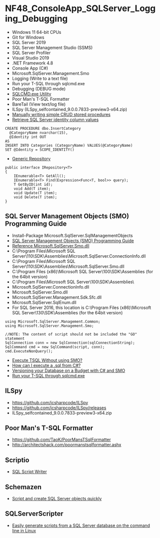 # NF48_ConsoleApp_SQLServer_Logging_Debugging
+ Windows 11 64-bit CPUs
+ Git for Windows
+ SQL Server 2019
+ SQL Server Management Studio (SSMS)
+ SQL Server Profiler
+ Visual Studio 2019
+ .NET Framework 4.8
+ Console App (C#)
+ Microsoft.SqlServer.Management.Smo
+ Logging (Write to a text file)
+ Run your T-SQL through sqlcmd.exe
+ Debugging (DEBUG mode)
+ [SQLCMD.exe Utility](https://learn.microsoft.com/en-us/sql/tools/sqlcmd/sqlcmd-utility)
+ Poor Man's T-SQL Formatter
+ BareTail (View text/log file)
+ ILSpy (ILSpy_selfcontained_9.0.0.7833-preview3-x64.zip)
+ [Manually writing simple CRUD stored procedures](https://dev.to/peledzohar/t-sql-crud-procedures-auto-generator-1cl1)
+ [Retrieve SQL Server identity column values](https://learn.microsoft.com/en-us/sql/connect/ado-net/retrieve-identity-or-autonumber-values)
```
CREATE PROCEDURE dbo.InsertCategory
  @CategoryName nvarchar(15),
  @Identity int OUT
AS
INSERT INTO Categories (CategoryName) VALUES(@CategoryName)
SET @Identity = SCOPE_IDENTITY()
```
+ [Generic Repository](https://www.ben-morris.com/why-the-generic-repository-is-just-a-lazy-anti-pattern/)
```
public interface IRepository<T>
{
    IEnumerable<T> GetAll();
    IEnumerable<T> Find(Expression<Func<T, bool>> query);
    T GetByID(int id);
    void Add(T item);
    void Update(T item);
    void Delete(T item);
}
```

## SQL Server Management Objects (SMO) Programming Guide
+ Install-Package Microsoft.SqlServer.SqlManagementObjects
+ [SQL Server Management Objects (SMO) Programming Guide](https://learn.microsoft.com/en-us/sql/relational-databases/server-management-objects-smo/sql-server-management-objects-smo-programming-guide)
+ [Reference Microsoft.SqlServer.Smo.dll](https://stackoverflow.com/questions/6453415/reference-microsoft-sqlserver-smo-dll)
+ C:\Program Files\Microsoft SQL Server\110\SDK\Assemblies\Microsoft.SqlServer.ConnectionInfo.dll
+ C:\Program Files\Microsoft SQL Server\110\SDK\Assemblies\Microsoft.SqlServer.Smo.dll
+ C:\Program Files (x86)\Microsoft SQL Server\100\SDK\Assemblies (for the 64bit version)
+ C:\Program Files\Microsoft SQL Server\100\SDK\Assemblies\
+ Microsoft.SqlServer.ConnectionInfo.dll
+ Microsoft.SqlServer.Smo.dll
+ Microsoft.SqlServer.Management.Sdk.Sfc.dll
+ Microsoft.SqlServer.SqlEnum.dll
+ For SQL Server 2016, this location is C:\Program Files (x86)\Microsoft SQL Server\130\SDK\Assemblies (for the 64bit version)
```
using Microsoft.SqlServer.Management.Common;
using Microsoft.SqlServer.Management.Smo;

//NOTE: The content of script should not be included the "GO" statement
SqlConnection conn = new SqlConnection(sqlConnectionString);
SqlCommand cmd = new SqlCommand(script, conn);
cmd.ExecuteNonQuery();
```
+ [Execute TSQL Without using SMO?](https://stackoverflow.com/questions/8073170/execute-tsql-without-using-smo)
+ [How can I execute a .sql from C#?](https://stackoverflow.com/questions/1449646/how-can-i-execute-a-sql-from-c)
+ [Versioning your Database on a Budget with C# and SMO](https://www.codeproject.com/Tips/639743/Versioning-your-Database-on-a-Budget-with-Csharp-a)
+ [Run your T-SQL through sqlcmd.exe](https://bitmugger.blogspot.com/2008_04_01_archive.html)

## ILSpy
+ https://github.com/icsharpcode/ILSpy
+ https://github.com/icsharpcode/ILSpy/releases
+ ILSpy_selfcontained_9.0.0.7833-preview3-x64.zip

## Poor Man's T-SQL Formatter
+ https://github.com/TaoK/PoorMansTSqlFormatter
+ http://architectshack.com/poormanstsqlformatter.ashx

## Scriptio
+ [SQL Script Writer](https://github.com/fredatgithub/Scriptio)

## Schemazen
+ [Script and create SQL Server objects quickly](https://github.com/sethreno/schemazen)

## SQLServerScripter
+ [Easily generate scripts from a SQL Server database on the command line in Linux](https://github.com/mkurz/SQLServerScripter)
